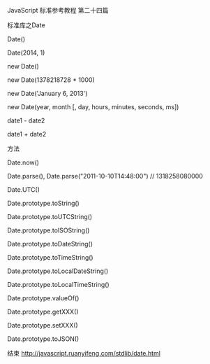JavaScript
标准参考教程
第二十四篇

标准库之Date

Date()

Date(2014, 1)

new Date()

new Date(1378218728 * 1000)

new Date('January 6, 2013')

new Date(year, month [, day, hours, minutes, seconds, ms])

date1 - date2

date1 + date2

方法

Date.now()

Date.parse(),
Date.parse("2011-10-10T14:48:00") // 1318258080000

Date.UTC()

Date.prototype.toString()

Date.prototype.toUTCString()

Date.prototype.toISOString()

Date.prototype.toDateString()

Date.prototype.toTimeString()

Date.prototype.toLocalDateString()

Date.prototype.toLocalTimeString()

Date.prototype.valueOf()

Date.prototype.getXXX()

Date.prototype.setXXX()

Date.prototype.toJSON()

结束
http://javascript.ruanyifeng.com/stdlib/date.html